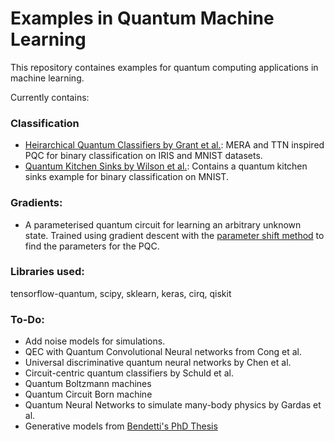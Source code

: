 # Examples in Quantum Machine Learning

This repository containes examples for quantum computing applications in machine learning.

Currently contains:

### Classification
   * [Heirarchical Quantum Classifiers by Grant et al.](https://github.com/SatyaKuppam/quantum-machine-learning/blob/master/classification/%5BGrant%20et%20al.%5D%20Heirarchical%20Quantum%20Classifiers.ipynb): MERA and TTN inspired PQC for binary classification on IRIS and MNIST datasets.
   * [Quantum Kitchen Sinks by Wilson et al.](https://github.com/SatyaKuppam/quantum-machine-learning/blob/master/classification/%5BWilson%20et%20al.%5D%20Quantum%20Kitchen%20Sinks.ipynb): Contains a quantum kitchen sinks example for binary classification on MNIST.

### Gradients:
* A parameterised quantum circuit for learning an arbitrary unknown state. Trained using gradient descent with the [parameter shift method](https://github.com/SatyaKuppam/quantum-machine-learning/blob/master/parameter_shift/parameter_shift_gradient_descent.ipynb) to find the parameters for the PQC.

### Libraries used:
tensorflow-quantum, scipy, sklearn, keras, cirq, qiskit

### To-Do:

  * Add noise models for simulations.
  * QEC with Quantum Convolutional Neural networks from Cong et al.
  * Universal discriminative quantum neural networks by Chen et al.
  * Circuit-centric quantum classifiers by Schuld et al.
  * Quantum Boltzmann machines
  * Quantum Circuit Born machine
  * Quantum Neural Networks to simulate many-body physics by Gardas et al.
  * Generative models from [Bendetti's PhD Thesis](https://discovery.ucl.ac.uk/id/eprint/10086495/1/Benedetti_phd_thesis_ecopy.pdf)
